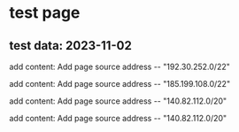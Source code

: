 # test page
## test data: 2023-11-02 

add content: Add page source address -- "192.30.252.0/22"

add content: Add page source address -- "185.199.108.0/22"

add content: Add page source address -- "140.82.112.0/20"

add content: Add page source address -- "140.82.112.0/20"

